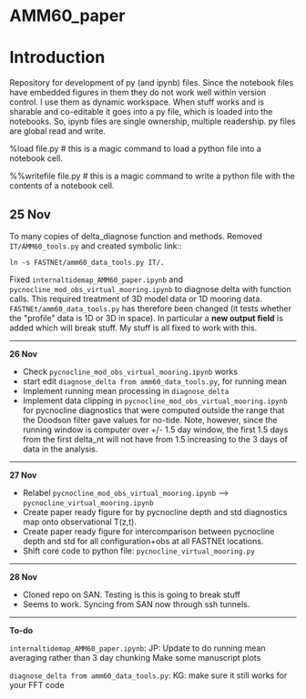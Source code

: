 # AMM60_paper

Introduction
============
Repository for development of py (and ipynb) files. Since the notebook files have embedded figures in them they do not work well within version control. I use them as dynamic workspace. When stuff works and is sharable and co-editable it goes into a py file, which is loaded into the notebooks.
So, ipynb files are single ownership, multiple readership.
py files are global read and write.

%load file.py # this is a magic command to load a python file into a notebook cell.

%%writefile file.py # this is a magic command to write a python file with the contents of a notebook cell.


**25 Nov**
----------
To many copies of delta_diagnose function and methods. Removed `IT/AMM60_tools.py` and created symbolic link::

    ln -s FASTNEt/amm60_data_tools.py IT/.

Fixed `internaltidemap_AMM60_paper.ipynb` and `pycnocline_mod_obs_virtual_mooring.ipynb` to diagnose delta with function calls. This required treatment of 3D model data or 1D mooring data.
`FASTNEt/amm60_data_tools.py` has therefore been changed (it tests whether the "profile" data is 1D or 3D in space). In particular a **new output field** is added which will break stuff. My stuff is all fixed to work with this.


---
**26 Nov**

* Check `pycnocline_mod_obs_virtual_mooring.ipynb` works
* start edit `diagnose_delta from amm60_data_tools.py`, for running mean
* Implement running mean processing in `diagnose_delta`
* Implement data clipping in `pycnocline_mod_obs_virtual_mooring.ipynb` for pycnocline diagnostics that were computed outside the range that the Doodson filter gave values for no-tide. Note, however, since the running window is computer over +/- 1.5 day window, the first 1.5 days from the first delta_nt will not have from 1.5 increasing to the 3 days of data in the analysis.

---
**27 Nov**

* Relabel `pycnocline_mod_obs_virtual_mooring.ipynb` --> `pycnocline_virtual_mooring.ipynb`
* Create paper ready figure for by pycnocline depth and std diagnostics map onto observational T(z,t).
* Create paper ready figure for intercomparison between pycnocline depth and std for all configuration+obs at all FASTNEt locations.
* Shift core code to python file: `pycnocline_virtual_mooring.py`

---
**28 Nov**

* Cloned repo on SAN. Testing is this is going to break stuff 
* Seems to work. Syncing from SAN now through ssh tunnels.

---
**To-do**

`internaltidemap_AMM60_paper.ipynb`:
JP: Update to do running mean averaging rather than 3 day chunking
Make some manuscript plots

`diagnose_delta from amm60_data_tools.py`:
KG: make sure it still works for your FFT code
